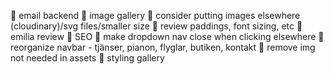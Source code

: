🦋 email backend
🦋 image gallery
🦋 consider putting images elsewhere (cloudinary)/svg files/smaller size
🦋 review paddings, font sizing, etc
🦋 emilia review
🦋 SEO
🦋 make dropdown nav close when clicking elsewhere
🦋 reorganize navbar  - tjänser, pianon, flyglar, butiken, kontakt
🦋 remove img not needed in assets
🦋 styling gallery
